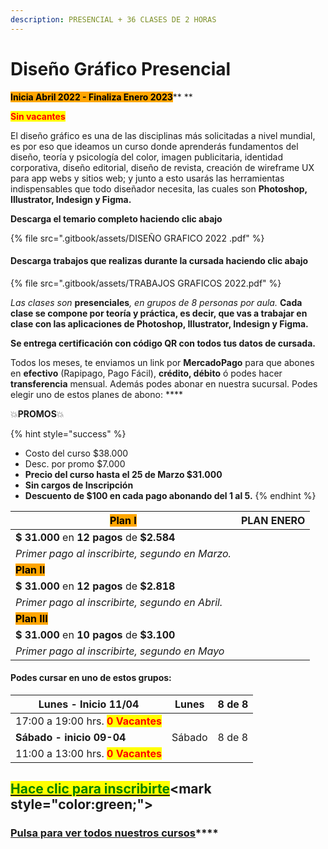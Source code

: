 ```yaml
---
description: PRESENCIAL + 36 CLASES DE 2 HORAS
---
```


# Diseño Gráfico Presencial

<mark style="background-color:orange;">**Inicia Abril 2022 - Finaliza Enero 2023**</mark>** **&#x20;

<mark style="color:red;">**Sin vacantes**</mark>

El diseño gráfico es una de las disciplinas más solicitadas a nivel mundial, es por eso que ideamos un curso donde aprenderás fundamentos del diseño, teoría y psicología del color, imagen publicitaria, identidad corporativa, diseño editorial, diseño de revista, creación de wireframe UX para app webs y sitios web; y junto a esto usarás las herramientas indispensables que todo diseñador necesita, las cuales son **Photoshop, Illustrator,  Indesign y Figma.**

**Descarga el temario completo haciendo clic abajo**&#x20;

{% file src=".gitbook/assets/DISEÑO GRAFICO 2022 .pdf" %}

#### **Descarga trabajos que realizas durante la cursada haciendo clic abajo**

{% file src=".gitbook/assets/TRABAJOS GRAFICOS 2022.pdf" %}

_Las clases son_ **presenciales**_, en grupos de 8 personas por aula._ **Cada clase se compone por teoría y práctica, es decir, que vas a trabajar en clase con las aplicaciones de Photoshop, Illustrator, Indesign y Figma.**&#x20;

**Se entrega certificación con código QR con todos tus datos de cursada.**&#x20;

Todos los meses, te enviamos un link por **MercadoPago** para que abones en **efectivo** (Rapipago, Pago Fácil), **crédito, débito** ó podes hacer **transferencia** mensual. Además podes abonar en nuestra sucursal.  Podes elegir uno de estos planes de abono: ****&#x20;

💥**PROMOS**💥&#x20;

{% hint style="success" %}
* Costo del curso $38.000
* Desc. por promo $7.000
* **Precio del curso hasta el 25 de Marzo  $31.000**
* **Sin cargos de Inscripción**
* **Descuento de $100 en cada pago abonando del 1 al 5.**&#x20;
{% endhint %}

| <mark style="background-color:orange;">**Plan I**</mark>   | PLAN ENERO |
| ---------------------------------------------------------- | ---------- |
| **$ 31.000** en **12 pagos** de **$2.584**                 |            |
| _Primer pago al inscribirte, segundo en Marzo._            |            |
| <mark style="background-color:orange;">**Plan II**</mark>  |            |
| **$ 31.000** en **12 pagos** de **$2.818**                 |            |
| _Primer pago al inscribirte, segundo en Abril._            |            |
| <mark style="background-color:orange;">**Plan III**</mark> |            |
| **$ 31.000** en **10 pagos** de **$3.100**                 |            |
| _Primer pago al inscribirte, segundo en Mayo_              |            |

#### Podes cursar en uno de estos grupos:

| **Lunes - Inicio 11/04**                                          | Lunes   | 8 de 8 |
| ----------------------------------------------------------------- | ------- | ------ |
| 17:00 a 19:00 hrs. <mark style="color:red;">**0 Vacantes**</mark> |         |        |
| **Sábado - inicio 09-04**                                         | Sábado  | 8 de 8 |
| 11:00 a 13:00 hrs. <mark style="color:red;">**0 Vacantes**</mark> |         |        |

## <mark style="color:green;"></mark>[<mark style="color:green;">Hace clic para inscribirte</mark>](https://wa.me/+5491164622877?text=Hola,%20le%C3%AD%20toda%20la%20info%20del%20curso%20de%20Dise%C3%B1o%20Gr%C3%A1fico%20Presencial%20y%20quiero%20inscribirme.)<mark style="color:green;"></mark>

### [**Pulsa para ver todos nuestros cursos**](./)****
